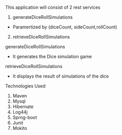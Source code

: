 This application will consist of 2 rest services
1. generateDiceRollSimulations
  - Paramertized by (diceCount, sideCount,rollCount)
2. retrieveDiceRollSimulations

generateDiceRollSimulations
- It generates the Dice simulation game

retrieveDiceRollSimulations
- It displays the result of simulations of the dice


Technologies Used
1. Maven
2. Mysql
3. Hibernate
4. Log44j
5. Sprng-boot
6. Junit
7. Mokito
